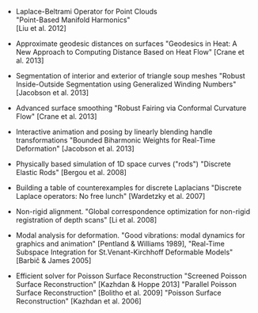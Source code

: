 - Laplace-Beltrami Operator for Point Clouds  
  "Point-Based Manifold Harmonics"  
  [Liu et al. 2012]

- Approximate geodesic distances on surfaces
  "Geodesics in Heat: A New Approach to Computing Distance Based on Heat Flow"
  [Crane et al. 2013]

- Segmentation of interior and exterior of triangle soup meshes
  "Robust Inside-Outside Segmentation using Generalized Winding Numbers"
  [Jacobson et al. 2013]

- Advanced surface smoothing
  "Robust Fairing via Conformal Curvature Flow"
  [Crane et al. 2013]

- Interactive animation and posing by linearly blending handle transformations
  "Bounded Biharmonic Weights for Real-Time Deformation"
  [Jacobson et al. 2013]

- Physically based simulation of 1D space curves ("rods")
  "Discrete Elastic Rods"
  [Bergou et al. 2008]

- Building a table of counterexamples for discrete Laplacians
  "Discrete Laplace operators: No free lunch"
  [Wardetzky et al. 2007]

- Non-rigid alignment. "Global correspondence optimization for
  non-rigid registration of depth scans" [Li et al. 2008]

- Modal analysis for deformation. "Good vibrations: modal dynamics for graphics
  and animation" [Pentland & Williams 1989], "Real-Time Subspace Integration
  for St.Venant-Kirchhoff Deformable Models" [Barbič & James 2005] 

- Efficient solver for Poisson Surface Reconstruction
  "Screened Poisson Surface Reconstruction" [Kazhdan & Hoppe 2013]
  "Parallel Poisson Surface Reconstruction" [Bolitho et al. 2009]
  "Poisson Surface Reconstruction" [Kazhdan et al. 2006]
